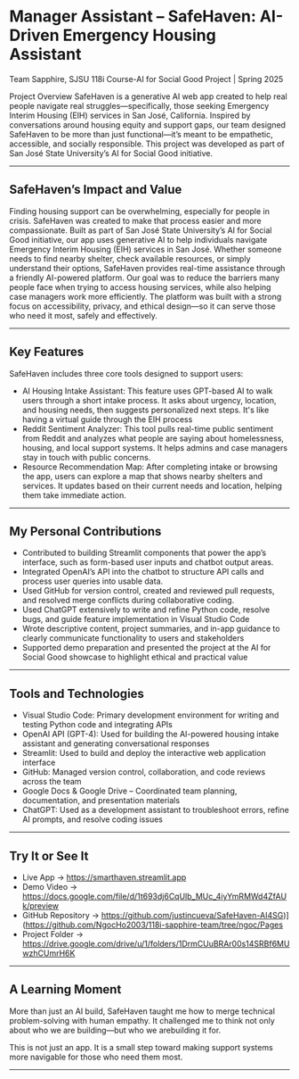 # Manager Assistant – SafeHaven: AI-Driven Emergency Housing Assistant
Team Sapphire, SJSU 118i Course-AI for Social Good Project | Spring 2025

Project Overview 
SafeHaven is a generative AI web app created to help real people navigate real struggles—specifically, those seeking Emergency Interim Housing (EIH) services in San José, California. Inspired by conversations around housing equity and support gaps, our team designed SafeHaven to be more than just functional—it’s meant to be empathetic, accessible, and socially responsible. This project was developed as part of San José State University’s AI for Social Good initiative.

---

## SafeHaven’s Impact and Value
Finding housing support can be overwhelming, especially for people in crisis. SafeHaven was created to make that process easier and more compassionate. Built as part of San José State University’s AI for Social Good initiative, our app uses generative AI to help individuals navigate Emergency Interim Housing (EIH) services in San José. Whether someone needs to find nearby shelter, check available resources, or simply understand their options, SafeHaven provides real-time assistance through a friendly AI-powered platform. Our goal was to reduce the barriers many people face when trying to access housing services, while also helping case managers work more efficiently. The platform was built with a strong focus on accessibility, privacy, and ethical design—so it can serve those who need it most, safely and effectively.

---

## Key Features

SafeHaven includes three core tools designed to support users:
- AI Housing Intake Assistant: This feature uses GPT-based AI to walk users through a short intake process. It asks about urgency, location, and housing needs, then suggests personalized next steps. It's like having a virtual guide through the EIH process
- Reddit Sentiment Analyzer: This tool pulls real-time public sentiment from Reddit and analyzes what people are saying about homelessness, housing, and local support systems. It helps admins and case managers stay in touch with public concerns.
- Resource Recommendation Map: After completing intake or browsing the app, users can explore a map that shows nearby shelters and services. It updates based on their current needs and location, helping them take immediate action.

---

## My Personal Contributions

- Contributed to building Streamlit components that power the app’s interface, such as form-based user inputs and chatbot output areas.
- Integrated OpenAI’s API into the chatbot to structure API calls and process user queries into usable data.
- Used GitHub for version control, created and reviewed pull requests, and resolved merge conflicts during collaborative coding.
- Used ChatGPT extensively to write and refine Python code, resolve bugs, and guide feature implementation in Visual Studio Code
- Wrote descriptive content, project summaries, and in-app guidance to clearly communicate functionality to users and stakeholders
- Supported demo preparation and presented the project at the AI for Social Good showcase to highlight ethical and practical value


---

## Tools and Technologies

- Visual Studio Code: Primary development environment for writing and testing Python code and integrating APIs
- OpenAI API (GPT-4): Used for building the AI-powered housing intake assistant and generating conversational responses
- Streamlit: Used to build and deploy the interactive web application interface
- GitHub: Managed version control, collaboration, and code reviews across the team
- Google Docs & Google Drive – Coordinated team planning, documentation, and presentation materials
- ChatGPT: Used as a development assistant to troubleshoot errors, refine AI prompts, and resolve coding issues


---

## Try It or See It

- Live App → https://smarthaven.streamlit.app 
- Demo Video → https://docs.google.com/file/d/1t693dj6CqUlb_MUc_4iyYmRMWd4ZfAUk/preview  
- GitHub Repository → https://github.com/justincueva/SafeHaven-AI4SG)](https://github.com/NgocHo2003/118i-sapphire-team/tree/ngoc/Pages
- Project Folder → https://drive.google.com/drive/u/1/folders/1DrmCUuBRAr00s14SRBf6MUwzhCUmrH6K

---

## A Learning Moment

More than just an AI build, SafeHaven taught me how to merge technical problem-solving with human empathy. It challenged me to think not only about who we are building—but who we arebuilding it for.

This is not just an app. It is a small step toward making support systems more navigable for those who need them most.

---
